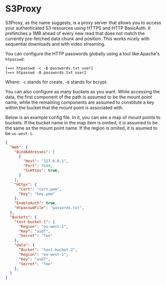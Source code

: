 S3Proxy
=======

S3Proxy, as the name suggests, is a proxy server that allows you to access your
authenticated S3 resources using HTTPS and HTTP BasicAuth. It prefetches a 1MB
ahead of every new read that does not match the currently pre-fetched data chunk
and position. This works nicely with sequential downloads and with video
streaming.

You can configure the HTTP passwords globally using a tool like Apache's
`htpasswd`:

    ]==> htpasswd -c -B passwords.txt user1
    ]==> htpasswd -B passwords.txt user2

Where: `-c` stands for create, `-B` stands for bcrypt.

You can also configure as many buckets as you want. While accessing the data,
the first component of the path is assumed to be the mount point name, while the
remaining components are assumed to constitute a key within the bucket that the
mount point is associated with.

Below is an example config file. In it, you can see a map of mount points to
buckets. If the bucket name in the map item is omited, it is assumed to be
the same as the mount point name. If the region is omited, it is asumed to be
`us-west-1`.

```json
{
  "Web": {
    "BindAddresses": [
      {
        "Host": "127.0.0.1",
        "Port": 7649,
        "IsHttps": true,
      }
    ],
    "Https": {
      "Cert": "cert.pem",
      "Key": "key.pem"
    },
    "EnableAuth": true,
    "HtpasswdFile": "passords.txt",
  },
  "Buckets": {
    "test-bucket-1": {
      "Region": "eu-west-1",
      "Key": "asdf",
      "Secret": "foo"
    },
    "data": {
      "Bucket": "test-bucket-2",
      "Region": "eu-west-1",
      "Key": "asdf",
      "Secret": "foo"
    },
  }
}
```
